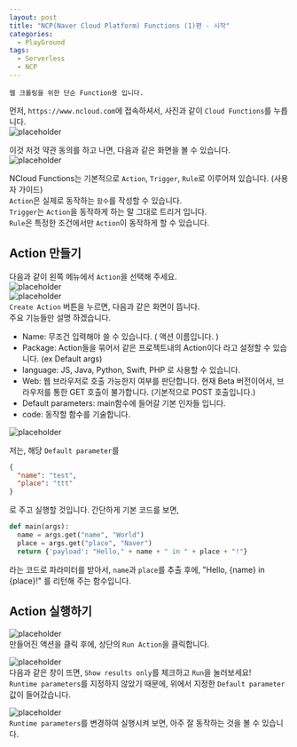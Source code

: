 ```yaml
---
layout: post
title: "NCP(Naver Cloud Platform) Functions (1)편 - 시작"
categories:
  - PlayGround
tags:
  - Serverless
  - NCP
---
```

```
웹 크롤링을 위한 단순 Function용 입니다.
```
먼저, `https://www.ncloud.com`에 접속하셔서, 사진과 같이 `Cloud Functions`를 누릅니다.  
![placeholder](/assets/image/Main.png "Main")  
  

이것 저것 약관 동의를 하고 나면, 다음과 같은 화면을 볼 수 있습니다.  
![placeholder](/assets/image/Console.png "Console")  


NCloud Functions는 기본적으로 `Action`, `Trigger`, `Rule`로 이루어져 있습니다. (사용자 가이드)  
`Action`은 실제로 동작하는 `함수`를 작성할 수 있습니다.  
`Trigger`는 `Action`을 동작하게 하는 말 그대로 트리거 입니다.  
`Rule`은 특정한 조건에서만 `Action`이 동작하게 할 수 있습니다.  


## Action 만들기
다음과 같이 왼쪽 메뉴에서 `Action`을 선택해 주세요.  
![placeholder](/assets/image/Action1.png "Action1")  
![placeholder](/assets/image/Action2.png "Action2")  
`Create Action` 버튼을 누르면, 다음과 같은 화면이 뜹니다.  
주요 기능들만 설명 하겠습니다.  
* Name: 무조건 입력해야 쓸 수 있습니다. ( 액션 이름입니다. )
* Package: Action들을 묶어서 같은 프로젝트내의 Action이다 라고 설정할 수 있습니다. (ex Default args)
* language: JS, Java, Python, Swift, PHP 로 사용할 수 있습니다.
* Web: 웹 브라우저로 호출 가능한지 여부를 판단합니다.
현재 Beta 버전이어서, 브라우저를 통한 GET 호출이 불가합니다. (기본적으로 POST 호출입니다.)
* Default parameters: main함수에 들어갈 기본 인자들 입니다.
* code: 동작할 함수를 기술합니다.

![placeholder](/assets/image/Action3.png "Action3")  


저는, 해당 `Default parameter`를
```json
{
  "name": "test",
  "place": "ttt"
}
```
로 주고 실행할 것입니다. 간단하게 기본 코드를 보면,
```python
def main(args):
  name = args.get("name", "World")
  place = args.get("place", "Naver")
  return {'payload': "Hello," + name + " in " + place + "!"}
```
라는 코드로 파라미터를 받아서, `name`과 `place`를 추출 후에, "Hello, {name} in {place}!" 를 리턴해 주는 함수입니다.

## Action 실행하기
![placeholder](/assets/image/Action5.png "Action5")  
만들어진 액션을 클릭 후에, 상단의 `Run Action`을 클릭합니다.  

![placeholder](/assets/image/Action6.png "Action6")  
다음과 같은 창이 뜨면, `Show results only`를 체크하고 `Run`을 눌러보세요!  
`Runtime parameters`를 지정하지 않았기 때문에, 위에서 지정한 `Default parameter` 값이 들어갔습니다.  

![placeholder](/assets/image/Action7.png "Action7")  
`Runtime parameters`를 변경하여 실행시켜 보면, 아주 잘 동작하는 것을 볼 수 있습니다.  

